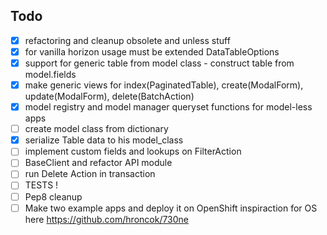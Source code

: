 
## Todo

* [x] refactoring and cleanup obsolete and unless stuff
* [x] for vanilla horizon usage must be extended DataTableOptions
* [x] support for generic table from model class - construct table from model.fields
* [x] make generic views for index(PaginatedTable), create(ModalForm), update(ModalForm), delete(BatchAction)
* [x] model registry and model manager queryset functions for model-less apps
* [ ] create model class from dictionary
* [x] serialize Table data to his model_class
* [ ] implement custom fields and lookups on FilterAction
* [ ] BaseClient and refactor API module
* [ ] run Delete Action in transaction
* [ ] TESTS !
* [ ] Pep8 cleanup
* [ ] Make two example apps and deploy it on OpenShift inspiraction for OS here https://github.com/hroncok/730ne